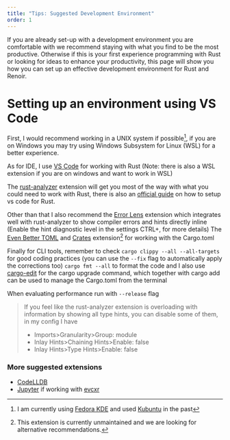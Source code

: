 ```yaml
---
title: "Tips: Suggested Development Environment"
order: 1
---
```


If you are already set-up with a development environment you are comfortable with we recommend staying with what you find to be the most productive. Otherwise if this is your first experience programming with Rust or looking for ideas to enhance your productivity, this page will show you how you can set up an effective development environment for Rust and Renoir.

# Setting up an environment using VS Code

First, I would recommend working in a UNIX system if possible[^1], if you are on Windows you may try using Windows Subsystem for Linux (WSL) for a better experience.

[^1]: I am currently using [Fedora KDE](https://fedoraproject.org/spins/kde/) and used [Kubuntu](https://kubuntu.org/) in the past

As for IDE, I use [VS Code](https://code.visualstudio.com/) for working with Rust (Note: there is also a WSL extension if you are on windows and want to work in WSL)

The [rust-analyzer](https://marketplace.visualstudio.com/items?itemName=rust-lang.rust-analyzer) extension will get you most of the way with what you could need to work with Rust, there is also an [official guide](https://code.visualstudio.com/docs/languages/rust) on how to setup vs code for Rust.

Other than that I also recommend the [Error Lens](https://marketplace.visualstudio.com/items?itemName=usernamehw.errorlens) extension  which integrates well with rust-analyzer to show compiler errors and hints directly inline (Enable the hint diagnostic level in the settings CTRL+, for more details)
The [Even Better TOML](https://marketplace.visualstudio.com/items?itemName=tamasfe.even-better-toml) and [Crates](https://marketplace.visualstudio.com/items?itemName=serayuzgur.crates) extension[^2] for working with the Cargo.toml
[^2]: This extension is currently unmaintained and we are looking for alternative recommendations.

Finally for CLI tools, remember to check `cargo clippy --all --all-targets` for good coding practices (you can use the `--fix` flag to automatically apply the corrections too) `cargo fmt --all` to format the code and I also use [cargo-edit](https://github.com/killercup/cargo-edit) for the cargo upgrade command, which together with cargo add can be used to manage the Cargo.toml from the terminal

When evaluating performance run with `--release` flag

> If you feel like the rust-analyzer extension is overloading with information by showing all type hints, you can disable some of them, in my config I have
> + Imports>Granularity>Group: module
> + Inlay Hints>Chaining Hints>Enable: false 
> +  Inlay Hints>Type Hints>Enable: false

### More suggested extensions

+ [CodeLLDB](https://marketplace.visualstudio.com/items?itemName=vadimcn.vscode-lldb)
+ [Jupyter](https://marketplace.visualstudio.com/items?itemName=ms-toolsai.jupyter) if working with [evcxr](https://github.com/evcxr/evcxr)